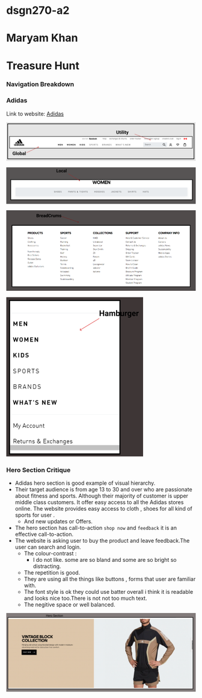 # **dsgn270-a2**
# **Maryam Khan** 
# **Treasure Hunt**

 ### Navigation Breakdown


 ### **Adidas**


Link to website: [Adidas]( https://www.adidas.ca/en?cm_mmc=AdiSEM&gclid=CjwKCAiA0KmPBhBqEiwAJqKK496vONNxE7sg9lrRmV0oPa-5m99YChOLzfbm6OLRogInzmvOzqvWKBoCCn8QAvD_BwE&gclsrc=aw.ds)

  
 ![Global_Navigation](images/Capture1.PNG)

 ![Local_Navigation](images/Capture2.PNG)


 ![Breadcrums_navigation](images/Capture3.PNG)


 ![Hamburger_navigation](images/Capture4.PNG)


### Hero Section Critique

*	Adidas hero section is good example of visual hierarchy. 
*   Their target audience is from age 13 to 30 and over who are passionate about fitness and sports. Although their majority of customer is upper middle class customers.
     It offer easy access to all the Adidas stores online. The website provides easy access to cloth , shoes for  all kind of sports  for user .  
      * And new updates or Offers.
*   The hero section has call-to-action `shop now` and `feedback` it is an effective call-to-action.
*   The website is asking user to buy the product and leave feedback.The user can search and login.
     * The colour-contrast :
        * I do not like. some are so bland and some are so bright so distracting.
     * The repetition is good.
     * They are using all the things like buttons , forms that user are familiar with.
     * The font style is ok they could use batter overall i think it is readable and looks nice too.There is not not too much text.
     * The negitive space or well balanced.


![Hero-section](images/Capture5.PNG)



